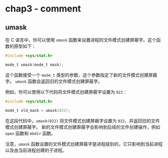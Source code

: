 # chap3 - comment

## umask

在 C 语言中，你可以使用 `umask` 函数来设置进程的文件模式创建屏蔽字。这个函数的原型如下：

```c
#include <sys/stat.h>

mode_t umask(mode_t mask);
```

这个函数接受一个 `mode_t` 类型的参数，这个参数指定了新的文件模式创建屏蔽字。
`umask` 函数会返回旧的文件模式创建屏蔽字。

例如，你可以使用以下代码将文件模式创建屏蔽字设置为 `022`：

```c
#include <sys/stat.h>

mode_t old_mask = umask(022);
```

在这段代码中，`umask(022)` 将文件模式创建屏蔽字设置为 `022`，并返回旧的文件模式创建屏蔽字。
新的文件模式创建屏蔽字会影响到后续的文件创建操作，例如 `open` 函数和 `mkdir` 函数。

注意，`umask` 函数设置的文件模式创建屏蔽字是进程级别的，它只影响到当前进程以及由当前进程创建的子进程。
